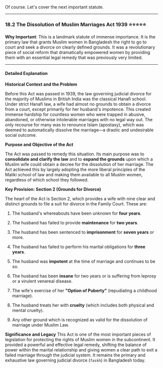 Of course. Let's cover the next important statute.

---

### 18.2 The Dissolution of Muslim Marriages Act 1939 ⭐⭐⭐⭐⭐

**Why Important**: This is a landmark statute of immense importance. It is the primary law that grants Muslim women in Bangladesh the right to go to court and seek a divorce on clearly defined grounds. It was a revolutionary piece of social reform that dramatically empowered women by providing them with an essential legal remedy that was previously very limited.

---

#### Detailed Explanation

**Historical Context and the Problem**

Before this Act was passed in 1939, the law governing judicial divorce for the majority of Muslims in British India was the classical Hanafi school. Under strict Hanafi law, a wife had almost no grounds to obtain a divorce from a court, except primarily for her husband's impotence. This created immense hardship for countless women who were trapped in abusive, abandoned, or otherwise intolerable marriages with no legal way out. The only recourse for many was to renounce Islam (apostasy), which was deemed to automatically dissolve the marriage—a drastic and undesirable social outcome.

**Purpose and Objective of the Act**

The Act was passed to remedy this situation. Its main purpose was to **consolidate and clarify the law** and to **expand the grounds** upon which a Muslim wife could obtain a decree for the dissolution of her marriage. The Act achieved this by largely adopting the more liberal principles of the Maliki school of law and making them available to all Muslim women, regardless of which school they followed.

**Key Provision: Section 2 (Grounds for Divorce)**

The heart of the Act is Section 2, which provides a wife with nine clear and distinct grounds to file a suit for divorce in the Family Court. These are:

1. The husband's whereabouts have been unknown for **four years**.
    
2. The husband has failed to provide **maintenance** for **two years**.
    
3. The husband has been sentenced to **imprisonment** for **seven years** or more.
    
4. The husband has failed to perform his marital obligations for **three years**.
    
5. The husband was **impotent** at the time of marriage and continues to be so.
    
6. The husband has been **insane** for two years or is suffering from leprosy or a virulent venereal disease.
    
7. The wife's exercise of her **"Option of Puberty"** (repudiating a childhood marriage).
    
8. The husband treats her with **cruelty** (which includes both physical and mental cruelty).
    
9. Any other ground which is recognized as valid for the dissolution of marriage under Muslim Law.
    

**Significance and Legacy** This Act is one of the most important pieces of legislation for protecting the rights of Muslim women in the subcontinent. It provided a powerful and effective legal remedy, shifting the balance of power within the marital relationship and giving women a clear path to exit a failed marriage through the judicial system. It remains the primary and exhaustive law governing judicial divorce (`faskh`) in Bangladesh today.